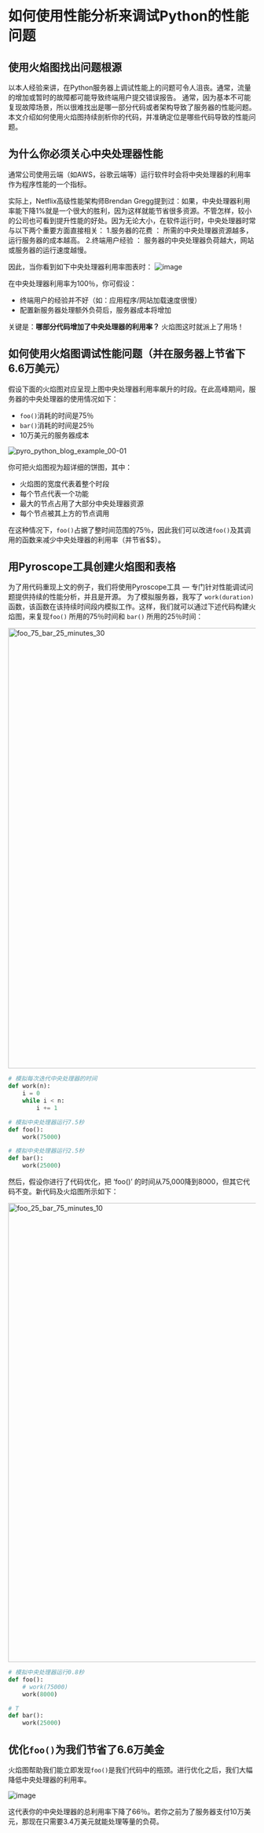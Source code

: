 # 如何使用性能分析来调试Python的性能问题
## 使用火焰图找出问题根源

以本人经验来讲，在Python服务器上调试性能上的问题可令人沮丧。通常，流量的增加或暂时的故障都可能导致终端用户提交错误报告。
通常，因为基本不可能复现故障场景，所以很难找出是哪一部分代码或者架构导致了服务器的性能问题。
本文介绍如何使用火焰图持续剖析你的代码，并准确定位是哪些代码导致的性能问题。


## 为什么你必须关心中央处理器性能
通常公司使用云端（如AWS，谷歌云端等）运行软件时会将中央处理器的利用率作为程序性能的一个指标。

实际上，Netflix高级性能架构师Brendan Gregg提到过：如果，中央处理器利用率能下降1%就是一个很大的胜利，因为这样就能节省很多资源。不管怎样，较小的公司也可看到提升性能的好处。因为无论大小，在软件运行时，中央处理器时常与以下两个重要方面直接相关：
1.服务器的花费 ： 所需的中央处理器资源越多，运行服务器的成本越高。
2.终端用户经验 ： 服务器的中央处理器负荷越大，网站或服务器的运行速度越慢。

因此，当你看到如下中央处理器利用率图表时：
![image](https://user-images.githubusercontent.com/23323466/105662478-aa40ce80-5e84-11eb-800a-57735c688fc9.png)

在中央处理器利用率为100％，你可假设：
- 终端用户的经验并不好（如：应用程序/网站加载速度很慢）
- 配置新服务器处理额外负荷后，服务器成本将增加

关键是：**哪部分代码增加了中央处理器的利用率？** 火焰图这时就派上了用场！

## 如何使用火焰图调试性能问题（并在服务器上节省下6.6万美元）
假设下面的火焰图对应呈现上图中央处理器利用率飙升的时段。在此高峰期间，服务器的中央处理器的使用情况如下：
- `foo()`消耗的时间是75％
- `bar()`消耗的时间是25％
- 10万美元的服务器成本

![pyro_python_blog_example_00-01](https://user-images.githubusercontent.com/23323466/105620812-75197b00-5db5-11eb-92af-33e356d9bb42.png)

你可把火焰图视为超详细的饼图，其中：
- 火焰图的宽度代表着整个时段
- 每个节点代表一个功能
- 最大的节点占用了大部分中央处理器资源
- 每个节点被其上方的节点调用

在这种情况下，`foo()`占据了整时间范围的75％，因此我们可以改进`foo()`及其调用的函数来减少中央处理器的利用率（并节省$$）。

## 用Pyroscope工具创建火焰图和表格
为了用代码重现上文的例子，我们将使用Pyroscope工具 — 专门针对性能调试问题提供持续的性能分析，并且是开源。
为了模拟服务器，我写了 `work(duration)` 函数，该函数在该持续时间段内模拟工作。这样，我们就可以通过下述代码构建火焰图，来复现`foo()` 所用的75％时间和 `bar()` 所用的25％时间：


<img width="897" alt="foo_75_bar_25_minutes_30" src="https://user-images.githubusercontent.com/23323466/105665338-acf2f200-5e8b-11eb-87b7-d94b7bdda0fc.png">


```python
# 模拟每次迭代中央处理器的时间
def work(n):
    i = 0
    while i < n:
        i += 1

# 模拟中央处理器运行7.5秒
def foo():
    work(75000)

# 模拟中央处理器运行2.5秒
def bar():
    work(25000)
```
然后，假设你进行了代码优化，把 ‘foo()’ 的时间从75,000降到8000，但其它代码不变。新代码及火焰图所示如下：

<img width="935" alt="foo_25_bar_75_minutes_10" src="https://user-images.githubusercontent.com/23323466/105665392-cd22b100-5e8b-11eb-97cc-4dfcceb44cdc.png">

```python
# 模拟中央处理器运行0.8秒
def foo():
    # work(75000)
    work(8000)

# T
def bar():
    work(25000)
```
## 优化`foo()`为我们节省了6.6万美金
火焰图帮助我们能立即发现`foo()`是我们代码中的瓶颈。进行优化之后，我们大幅降低中央处理器的利用率。

![image](https://user-images.githubusercontent.com/23323466/105666001-1a535280-5e8d-11eb-9407-c63955ba86a1.png)


这代表你的中央处理器的总利用率下降了66％。若你之前为了服务器支付10万美元，那现在只需要3.4万美元就能处理等量的负荷。